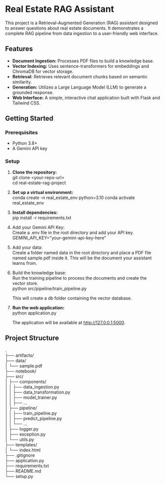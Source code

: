 # **Real Estate RAG Assistant**

This project is a Retrieval-Augmented Generation (RAG) assistant designed to answer questions about real estate documents. It demonstrates a complete RAG pipeline from data ingestion to a user-friendly web interface.

## **Features**

* **Document Ingestion:** Processes PDF files to build a knowledge base.  
* **Vector Indexing:** Uses sentence-transformers for embeddings and ChromaDB for vector storage.  
* **Retrieval:** Retrieves relevant document chunks based on semantic similarity.  
* **Generation:** Utilizes a Large Language Model (LLM) to generate a grounded response.  
* **Web Interface:** A simple, interactive chat application built with Flask and Tailwind CSS.

## **Getting Started**

### **Prerequisites**

* Python 3.8+  
* A Gemini API key

### **Setup**

1. **Clone the repository:**  
   git clone \<your-repo-url\>  
   cd real-estate-rag-project

2. **Set up a virtual environment:**  
   conda create -n real_estate_env python=3.10 
   conda activate real_estate_env

3. **Install dependencies:**  
   pip install \-r requirements.txt

4. Add your Gemini API Key:  
   Create a .env file in the root directory and add your API key.  
   GEMINI\_API\_KEY="your-gemini-api-key-here"

5. Add your data:  
   Create a folder named data in the root directory and place a PDF file named sample.pdf inside it. This will be the document your assistant learns from.  
6. Build the knowledge base:  
   Run the training pipeline to process the documents and create the vector store.  
   python src/pipeline/train\_pipeline.py

   This will create a db folder containing the vector database.  
7. **Run the web application:**  
   python application.py

   The application will be available at http://127.0.0.1:5000.

## **Project Structure**

.  
├── artifacts/  
├── data/  
│   └── sample.pdf  
├── notebook/  
├── src/  
│   ├── components/  
│   │   ├── data\_ingestion.py  
│   │   ├── data\_transformation.py  
│   │   ├── model\_trainer.py  
│   │   ├── ...  
│   ├── pipeline/  
│   │   ├── train\_pipeline.py  
│   │   ├── predict\_pipeline.py  
│   │   └── ...  
│   ├── logger.py  
│   ├── exception.py  
│   └── utils.py  
├── templates/  
│   └── index.html  
├── .gitignore  
├── application.py  
├── requirements.txt  
├── README.md  
└── setup.py  
